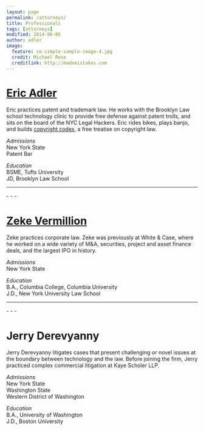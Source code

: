 ```yaml
---
layout: page
permalink: /attorneys/
title: Professionals
tags: [attorneys]
modified: 2014-06-05
author: adler
image:
  feature: so-simple-sample-image-4.jpg
  credit: Michael Rose
  creditlink: http://mademistakes.com
---
```



# <a href = "/ericadler/">Eric Adler</a>

Eric practices patent and trademark law. He works with the Brooklyn Law school technology clinic to provide free defense against patent trolls, and sits on the board of the NYC Legal Hackers. Eric rides bikes, plays banjo, and builds <a href='http://www.copyrightcodex.com'>copyright codex</a>, a free treatise on copyright law.

<p class="sixcols">
<em>Admissions</em><br>
New York State<br>
Patent Bar <br>
</p>

<p class="sixcols first">
<em>Education</em> <br>
BSME, Tufts University <br>
JD, Brooklyn Law School  <br>
</p>

<hr>
- - - 

# <a href = "/zekevermillion/">Zeke Vermillion</a>

Zeke practices corporate law. Zeke was previously at White & Case, where he worked on a wide variety of M&A, securities, project and asset finance deals, and the largest IPO in history. 

<p class="sixcols first">
<em>Admissions</em><br>
New York State<br>
</p>

<p class="sixcols">
<em>Education</em> <br>
B.A., Columbia College, Columbia University<br>
J.D., New York University Law School<br>
</p>

<hr>
- - - 

# Jerry Derevyanny

Jerry Derevyanny litigates cases that present challenging or novel issues at the boundary between technology and the law. Before joining the firm, Jerry practiced complex commercial litigation at Kaye Scholer LLP.

<p class="sixcols first">
<em>Admissions</em><br>
New York State<br>
Washington State<br>
Western District of Washington<br>
</p>

<p class="sixcols">
<em>Education</em> <br>
B.A., University of Washington<br>
J.D., Boston University<br>
</p>
